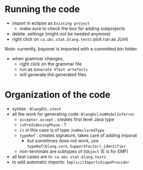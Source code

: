 Running the code
================

- import in eclipse as ``Existing project``
    - make sure to check the box for adding subprojects
- delete .settings (might not be needed anymore)
- right click on ``ca.ubc.stat.blang.tests`` pick run as JUnit

Note: currently, bayonet is imported with a committed bin folder. 

- when grammar changes, 
    - right click on the grammar file
    - run as ``Generate XText artefacts``
    - will generate the generated files


Organization of the code
========================

- syntax : ``BlangDSL.xtext``
- all the work for generating code: ``BlangDslJvmModelInferrer``
    - ``acceptor.accept`` : creates first level Java type
    - ``isPreIndexingPhase`` : ?
    - ``it`` in this case is of type ``JvmDeclaredType``
    - ``typeRef`` : creates signature, takes care of adding imporat
        - but sometimes does not work, use ``typeRef(blang.core.SupportFactor).identifier``
    - non-terminals are subtypes of ``EObject`` (E is for EMF)
- all test cases are in: ``ca.ubc.stat.blang.tests``
- to add automatic imports: ``ImplicitImportsScopeProvider``